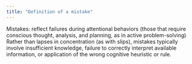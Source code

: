 ```yaml
---
title: "Definition of a mistake"
---
```

Mistakes: reflect failures during attentional behaviors (those that require conscious thought, analysis, and planning, as in active problem-solving)
Rather than lapses in concentration (as with slips), mistakes typically involve insufficient knowledge, failure to correctly interpret available information, or application of the wrong cognitive heuristic or rule.

